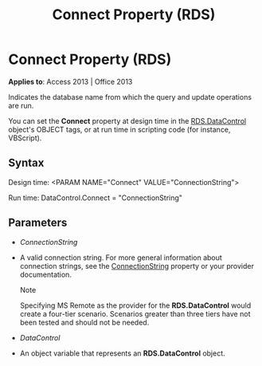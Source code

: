 ﻿---
title: Connect Property (RDS)
TOCTitle: Connect Property (RDS)
ms:assetid: 11aa3284-18e9-6d2d-761b-c25090370b77
ms:mtpsurl: https://msdn.microsoft.com/en-us/library/JJ248890(v=office.15)
ms:contentKeyID: 48543324
ms.date: 09/18/2015
mtps_version: v=office.15
---

# Connect Property (RDS)


**Applies to**: Access 2013 | Office 2013

Indicates the database name from which the query and update operations are run.

You can set the **Connect** property at design time in the [RDS.DataControl](datacontrol-object-rds.md) object's OBJECT tags, or at run time in scripting code (for instance, VBScript).

## Syntax

Design time: \<PARAM NAME="Connect" VALUE="ConnectionString"\>

Run time: DataControl.Connect = "ConnectionString"

## Parameters

  - *ConnectionString*

  - A valid connection string. For more general information about connection strings, see the [ConnectionString](connectionstring-property-ado.md) property or your provider documentation.
    

    > [!NOTE]
    > <P>Specifying MS Remote as the provider for the <STRONG>RDS.DataControl</STRONG> would create a four-tier scenario. Scenarios greater than three tiers have not been tested and should not be needed.</P>



  - *DataControl*

  - An object variable that represents an **RDS.DataControl** object.

